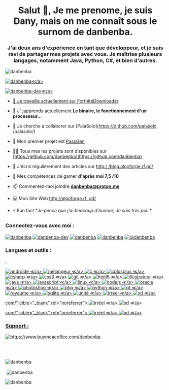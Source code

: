 <h1 align="center">Salut 👋, Je me prenome, je suis Dany, mais on me connaît sous le surnom de danbenba.</h1>
<h3 align="center">J'ai deux ans d'expérience en tant que développeur, et je suis ravi de partager mes projets avec vous. Je maîtrise plusieurs langages, notamment Java, Python, C#, et bien d'autres.</h3>

<p align="left"> <img src="https://komarev.com/ghpvc/?username=danbenba&label=Profile%20views&color=0e75b6&style=flat" alt="danbenba" /> </p>

<p align="left"> <a href="https://github.com/ryo-ma/github-profile-trophy"><img src="https://github-profile-trophy.vercel.app/?username =danbenba" alt="danbenba" />≪/a> </p>

<p align="left"> <a href="https://twitter.com/danbenba-dev" target="blank"><img src="https://img.shields.io/twitter/follow/danbenba-dev?logo=twitter&style=for-the-badge" alt="danbenba-dev" />≪/a> </p>

- 🔭 Je travaille actuellement sur [FortniteDownloader](https://github.com/danbenba/fortnitedownloader)

- 🌱 J' ;apprends actuellement **Le binaire, le fonctionnement d'un processeur...**

- 👯 Je cherche à collaborer sur [PalaSolo](https://github.com/palasolo /palasolo/)

- 🥇 Mon premier projet est [PassGen](https://github.com/danbenba/passgen)

- 👨‍💻 Tous mes les projets sont disponibles sur [https://github.com/danbenba](https://github.com/danbenba)

- 📝 J'écris régulièrement des articles sur [http:/ /blog.algoforge.rf.gd/](http://blog.algoforge.rf.gd/)

- 👾 Mes compétences de gamer **d'après moi 7,5 /10**

- 📫 Commentez-moi joindre **danbenba@proton.me**

- 💻 Mon Site Web [http://algoforge.rf. gd/](http://algoforge.rf.gd/)

- ⚡ Fun fact **Je pence que j'ai beacoup d'hunour, Je suis très poli* *

<h3 align="left">Connectez-vous avec moi :</h3>
<p align="left">
<a href="https://dev.to/danbenba" target="blank"><img align="center" src="https://raw.githubusercontent.com/rahuldkjain/github-profile-readme-generator/master/src/images/icons/Social/devto.svg" alt="danbenba" hauteur = "30" largeur = "40" /></a>
<a href="https://twitter.com/danbenba-dev" target="blank"><img align="center" src="https://raw.githubusercontent.com/rahuldkjain/github-profile-readme-generator/master/src/images/icons/Social/twitter.svg" alt="danbenba-dev" hauteur = "30" largeur = "40" /></a>
<a href="https://instagram.com/danbenba" target="blank"><img align="center" src="https://raw.githubusercontent.com/rahuldkjain/github-profile-readme-generator/master/src/images/icons/Social/instagram.svg" alt="danbenba" hauteur = "30" largeur = "40" /></a>
<a href="https://www.youtube.com/c/danbenba" target="blank"><img align="center" src="https://raw.githubusercontent.com/rahuldkjain/github-profile-readme-generator/master/src/images/icons/Social/youtube.svg" alt="danbenba" hauteur = "30" largeur = "40" /></a>
<a href="https://www.hackerearth.com/@danbenba" target="blank"><img align="center" src="https://raw.githubusercontent.com/rahuldkjain/github-profile-readme-generator/master/src/images/icons/Social/hackerearth.svg" alt="@danbenba" hauteur = "30" largeur = "40" /></a>
</p>

<h3 align="left">Langues et outils :</h3> ;
<p align="gauche"> <a href="https://developer.android.com" cible="_blank" rel="noreferrer"> <img src="https://raw.githubusercontent.com/devicons/devicon/master/icons/android/android-original-wordmark.svg" alt="androïde" largeur = "40" hauteur="40"/> ≪/a> <a href="https://www.blender.org/" cible="_blank" rel="noreferrer"> <img src="https://download.blender.org/branding/community/blender_community_badge_white.svg" alt="mélangeur" largeur = "40" hauteur="40"/> ≪/a> <a href="https://www.cprogramming.com/" cible="_blank" rel="noreferrer"> <img src="https://raw.githubusercontent.com/devicons/devicon/master/icons/c/c-original.svg" alt="c" largeur = "40" hauteur="40"/> ≪/a> <a href="https://www.w3schools.com/cpp/" cible="_blank" rel="noreferrer"> <img src="https://raw.githubusercontent.com/devicons/devicon/master/icons/cplusplus/cplusplus-original.svg" alt="cplusplus" largeur = "40" hauteur="40"/> ≪/a> <a href="https://www.w3schools.com/cs/" cible="_blank" rel="noreferrer"> <img src="https://raw.githubusercontent.com/devicons/devicon/master/icons/csharp/csharp-original.svg" alt="csharp" largeur = "40" hauteur="40"/> ≪/a> <a href="https://www.w3schools.com/css/" cible="_blank" rel="noreferrer"> <img src="https://raw.githubusercontent.com/devicons/devicon/master/icons/css3/css3-original-wordmark.svg" alt="css3" largeur = "40" hauteur="40"/> ≪/a> <a href="https://git-scm.com/" cible="_blank" rel="noreferrer"> <img src="https://www.vectorlogo.zone/logos/git-scm/git-scm-icon.svg" alt="git" largeur = "40" hauteur="40"/> ≪/a> <a href="https://www.w3.org/html/" cible="_blank" rel="noreferrer"> <img src="https://raw.githubusercontent.com/devicons/devicon/master/icons/html5/html5-original-wordmark.svg" alt="html5" largeur = "40" hauteur="40"/> ≪/a> <a href="https://www.adobe.com/in/products/illustrator.html" cible="_blank" rel="noreferrer"> <img src="https://www.vectorlogo.zone/logos/adobe_illustrator/adobe_illustrator-icon."svg" alt="illustrateur" largeur = "40" hauteur="40"/> ≪/a> <a href="https://www.java.com" cible="_blank" rel="noreferrer"> <img src="https://raw.githubusercontent.com/devicons/devicon/master/icons/java/java-original.svg" alt="java" largeur = "40" hauteur="40"/> ≪/a> <a href="https://developer.mozilla.org/en-US/docs/Web/JavaScript" cible="_blank" rel="noreferrer"> <img src="https://raw.githubusercontent.com/devicons/devicon/master/icons/javascript/javascript-original.svg" alt="javascript" largeur = "40" hauteur="40"/> ≪/a> <a href="https://www.linux.org/" cible="_blank" rel="noreferrer"> <img src="https://raw.githubusercontent.com/devicons/devicon/master/icons/linux/linux-original.svg" alt="linux" largeur = "40" hauteur="40"/> ≪/a> <a href="https://nodejs.org" cible="_blank" rel="noreferrer"> <img src="https://raw.githubusercontent.com/devicons/devicon/master/icons/nodejs/nodejs-original-wordmark.svg" alt="nodejs" largeur = "40" hauteur="40"/> ≪/a> <a href="https://www.oracle.com/" cible="_blank" rel="noreferrer"> <img src="https://raw.githubusercontent.com/devicons/devicon/master/icons/oracle/oracle-original.svg" alt="oracle" largeur = "40" hauteur="40"/> ≪/a> <a href="https://www.photoshop.com/fr" cible="_blank" rel="noreferrer"> <img src="https://raw.githubusercontent.com/devicons/devicon/master/icons/photoshop/photoshop-line.svg" alt="photoshop" largeur = "40" hauteur="40"/> ≪/a> <a href="https://www.php.net" cible="_blank" rel="noreferrer"> <img src="https://raw.githubusercontent.com/devicons/devicon/master/icons/php/php-original.svg" alt="php" largeur = "40" hauteur="40"/> ≪/a> <a href="https://www.python.org" cible="_blank" rel="noreferrer"> <img src="https://raw.githubusercontent.com/devicons/devicon/master/icons/python/python-original.svg" alt="python" largeur = "40" hauteur="40"/> ≪/a> <a href="https://www.qt.io/" cible="_blank" rel="noreferrer"> <img src="https://upload.wikimedia.org/wikipedia/commons/0/0b/Qt_logo_2016.svg" alt="qt" largeur = "40" hauteur="40"/> ≪/a> <a href="https://realm.io/" cible="_blank" rel="noreferrer"> <img src="https://raw.githubusercontent.com/bestofjs/bestofjs-webui/8665e8c267a0215f3159df28b33c365198101df5/public/logos/realm.svg" alt="royaume" largeur = "40" hauteur="40"/> ≪/a> <a href="https://www.sqlite.org/" cible="_blank" rel="noreferrer"> <img src="https://www.vectorlogo.zone/logos/sqlite/sqlite-icon.svg" alt="sqlite" largeur = "40" hauteur="40"/> ≪/a> <a href="https://unity.com/" cible="_blank" rel="noreferrer"> <img src="https://www.vectorlogo.zone/logos/unity3d/unity3d-icon.svg" alt="unité" largeur = "40" hauteur="40"/> ≪/a> <a href="https://unrealengine.com/" cible="_blank" rel="noreferrer"> <img src="https://raw.githubusercontent.com/kenangundogan/fontisto/036b7eca71aab1bef8e6a0518f7329f13ed62f6b/icons/svg/brand/unreal-engine.svg" alt="irréel" largeur = "40" hauteur="40"/> ≪/a> <a href="https://www.adobe.com/products/xd.html" cible="_blank" rel="noreferrer"> <img src="https://cdn.worldvectorlogo.com/logos/adobe-xd.svg" alt="xd" largeur = "40" hauteur="40"/> ≪/a> </p>com/" cible="_blank" rel="noreferrer"> <img src="https://raw.githubusercontent.com/kenangundogan/fontisto/036b7eca71aab1bef8e6a0518f7329f13ed62f6b/icons/svg/brand/unreal-engine.svg" alt="irréel" largeur = "40" hauteur="40"/> ≪/a> <a href="https://www.adobe.com/products/xd.html" cible="_blank" rel="noreferrer"> <img src="https://cdn.worldvectorlogo.com/logos/adobe-xd.svg" alt="xd" largeur = "40" hauteur="40"/> ≪/a> </p>com/" cible="_blank" rel="noreferrer"> <img src="https://raw.githubusercontent.com/kenangundogan/fontisto/036b7eca71aab1bef8e6a0518f7329f13ed62f6b/icons/svg/brand/unreal-engine.svg" alt="irréel" largeur = "40" hauteur="40"/> ≪/a> <a href="https://www.adobe.com/products/xd.html" cible="_blank" rel="noreferrer"> <img src="https://cdn.worldvectorlogo.com/logos/adobe-xd.svg" alt="xd" largeur = "40" hauteur="40"/> ≪/a> </p>


<h3 align="left">Support :</h3>
<p><a href= "https://www.buymeacoffee.com/https://www.buymeacoffee.com/danbenba"> <img align="gauche" src="https://cdn.buymeacoffee.com/buttons/v2/default-white.png" hauteur = "50" largeur = "210" alt="https://www.buymeacoffee.com/danbenba" /></a></p><br><br>


<p><img align="gauche" src="https://github-readme-stats.vercel.app/api/top-langs?username=danbenba&show_icons=true&locale=en&layout=compact" alt="danbenba" /></p>

<p> <img align="center" src="https://github-readme-stats.vercel.app/api?username=danbenba&show_icons=true&locale=en" alt="danbenba" /></p>

<p><img align="center" src="https://github-readme-streak-stats.herokuapp.com/?user=danbenba&" alt="danbenba" /></p>

